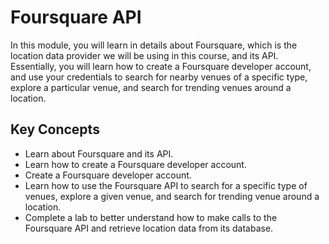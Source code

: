 # Foursquare API

In this module, you will learn in details about Foursquare, which is the location data provider we will be using in this course, and its API. Essentially, you will learn how to create a Foursquare developer account, and use your credentials to search for nearby venues of a specific type, explore a particular venue, and search for trending venues around a location.

## Key Concepts
- Learn about Foursquare and its API.
- Learn how to create a Foursquare developer account.
- Create a Foursquare developer account.
- Learn how to use the Foursquare API to search for a specific type of venues, explore a given venue, and search for trending venue around a location.
- Complete a lab to better understand how to make calls to the Foursquare API and retrieve location data from its database.